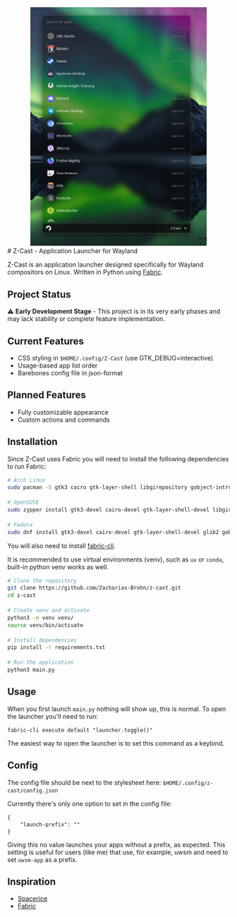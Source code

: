 <div align="center">
    <img src="/assets/launcher.png" width="400">
</div>
# Z-Cast - Application Launcher for Wayland

Z-Cast is an application launcher designed specifically for Wayland compositors on Linux. Written in Python using [Fabric](https://github.com/Fabric-Development/fabric).

## Project Status

⚠️ **Early Development Stage** - This project is in its very early phases and may lack stability or complete feature implementation.

## Current Features

- CSS styling in `$HOME/.config/Z-Cast` (use GTK_DEBUG=interactive)
- Usage-based app list order
- Barebones config file in json-format

## Planned Features

- Fully customizable appearance
- Custom actions and commands

## Installation

Since Z-Cast uses Fabric you will need to install the following dependencies to run Fabric:
```bash
# Arch Linux
sudo pacman -S gtk3 cairo gtk-layer-shell libgirepository gobject-introspection gobject-introspection-runtime python python-pip python-gobject python-cairo python-loguru pkgconf

# OpenSUSE
sudo zypper install gtk3-devel cairo-devel gtk-layer-shell-devel libgirepository-1_0-1 libgirepository-2_0-0 gobject-introspection-devel python311 python311-pip python311-gobject python311-gobject-cairo python311-pycairo python311-loguru pkgconf

# Fedora
sudo dnf install gtk3-devel cairo-devel gtk-layer-shell-devel glib2 gobject-introspection-devel python3-devel python-pip python3-gobject python3-cairo python3-loguru pkgconf

```
You will also need to install [fabric-cli](https://github.com/Fabric-Development/fabric-cli).

It is recommended to use virtual environments (venv), such as `uv` or `conda`,
built-in python venv works as well.

```bash
# Clone the repository
git clone https://github.com/Zacharias-Brohn/z-cast.git
cd z-cast

# Create venv and activate
python3 -m venv venv/
source venv/bin/activate

# Install dependencies
pip install -r requirements.txt

# Run the application
python3 main.py
```

## Usage

When you first launch `main.py` nothing will show up, this is normal. To open
the launcher you'll need to run:
```
fabric-cli execute default "launcher.toggle()"
```
The easiest way to open the launcher is to set this command as a keybind.

## Config
The config file should be next to the stylesheet here: `$HOME/.config/z-cast/config.json`

Currently there's only one option to set in the config file:
```
{
    "launch-prefix": ""
}
```
Giving this no value launches your apps without a prefix, as expected. This
setting is useful for users (like me) that use, for example, uwsm and need to
set `uwsm-app` as a prefix.

## Inspiration
- [Spacerice](https://github.com/SlumberDemon/dotfiles)
- [Fabric](https://github.com/Fabric-Development/fabric)
